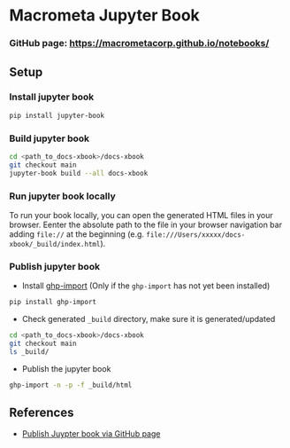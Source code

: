 # Macrometa Jupyter Book

### **GitHub page:** https://macrometacorp.github.io/notebooks/

## Setup

### Install jupyter book

```bash
pip install jupyter-book
```

### Build jupyter book

```bash
cd <path_to_docs-xbook>/docs-xbook
git checkout main
jupyter-book build --all docs-xbook
```

### Run jupyter book locally

To run your book locally, you can open the generated HTML files in your browser. 
Eenter the absolute path to the file in your browser navigation bar adding `file://` at the beginning (e.g. `file:///Users/xxxxx/docs-xbook/_build/index.html`).

### Publish jupyter book

* Install [ghp-import](https://github.com/davisp/ghp-import) (Only if the `ghp-import` has not yet been installed)

```bash
pip install ghp-import
```

* Check generated `_build` directory, make sure it is generated/updated

```bash
cd <path_to_docs-xbook>/docs-xbook
git checkout main
ls _build/ 
```

* Publish the jupyter book

```bash
ghp-import -n -p -f _build/html
```

## References

* [Publish Juypter book via GitHub page](https://jupyterbook.org/start/publish.html)

